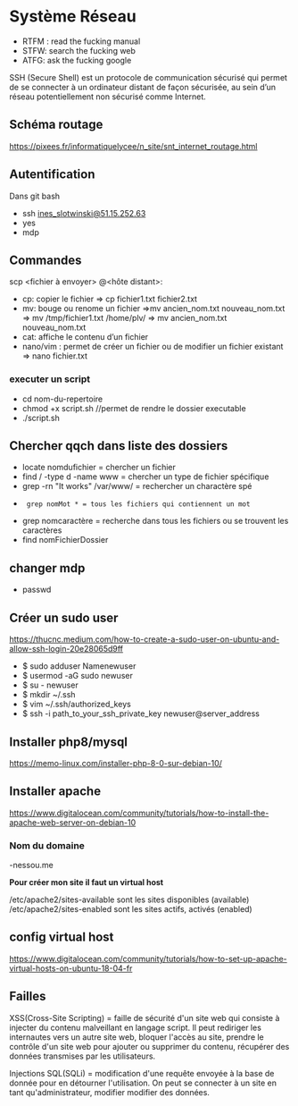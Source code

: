 # Système Réseau



- RTFM : read the fucking manual
 - STFW: search the fucking web
 - ATFG: ask the fucking google

SSH (Secure Shell) est un protocole de communication sécurisé qui permet de se connecter à un ordinateur distant de façon sécurisée, au sein d’un réseau potentiellement non sécurisé comme Internet.

## Schéma routage 

https://pixees.fr/informatiquelycee/n_site/snt_internet_routage.html

## Autentification

Dans git bash 

- ssh ines_slotwinski@51.15.252.63
- yes 
- mdp

## Commandes
scp <fichier à envoyer> <utilisateur>@<hôte distant>:<dossier cible>
 - cp: copier le fichier => cp fichier1.txt fichier2.txt
-  mv: bouge ou renome un fichier =>mv ancien_nom.txt nouveau_nom.txt
=> mv /tmp/fichier1.txt /home/plv/
=> mv ancien_nom.txt nouveau_nom.txt
-  cat: affiche le contenu d’un fichier 
 - nano/vim : permet de créer un fichier ou de modifier un fichier existant => nano fichier.txt
 
 
 ### executer un script
 
 - cd nom-du-repertoire 
 - chmod +x script.sh //permet de rendre le dossier executable
 - ./script.sh 
 

## Chercher qqch dans liste des dossiers
 
 - locate nomdufichier = chercher un fichier 
 - find / -type d -name www = chercher un type de fichier spécifique
 - grep -rn "It works" /var/www/ = rechercher un charactère spé
 -  	grep nomMot * = tous les fichiers qui contiennent un mot
 - grep nomcaractère = recherche dans tous les fichiers ou se trouvent les caractères
 - find nomFichierDossier

## changer mdp

- passwd


## Créer un sudo user

https://thucnc.medium.com/how-to-create-a-sudo-user-on-ubuntu-and-allow-ssh-login-20e28065d9ff

- $ sudo adduser Namenewuser
- $ usermod -aG sudo newuser
- $ su - newuser
- $ mkdir ~/.ssh
- $ vim ~/.ssh/authorized_keys
- $ ssh -i path_to_your_ssh_private_key newuser@server_address


## Installer php8/mysql

https://memo-linux.com/installer-php-8-0-sur-debian-10/

## Installer apache 

https://www.digitalocean.com/community/tutorials/how-to-install-the-apache-web-server-on-debian-10


### Nom du domaine

-nessou.me


__Pour créer mon site il faut un virtual host__

/etc/apache2/sites-available sont les sites disponibles (available)
/etc/apache2/sites-enabled sont les sites actifs, activés (enabled)

## config virtual host

https://www.digitalocean.com/community/tutorials/how-to-set-up-apache-virtual-hosts-on-ubuntu-18-04-fr
 
 
 ## Failles
 
 XSS(Cross-Site Scripting) = faille de sécurité d'un site web qui consiste à injecter du contenu malveillant en langage script. Il peut rediriger les internautes vers un autre site web, bloquer l'accès au site, prendre le contrôle d'un site web pour ajouter ou supprimer du contenu, récupérer des données transmises par les utilisateurs.
 
  Injections SQL(SQLi) = modification d'une requête envoyée à la base de donnée pour en détourner l'utilisation. On peut se connecter à un site en tant qu'administrateur, modifier modifier des données.






